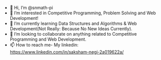 - 👋 Hi, I’m @snmath-pi
- 👀 I’m interested in Competitive Programming, Problem Solving and Web Development!
- 🌱 I’m currently learning Data Structures and Algorithms & Web Development(Not Really: Because No New Ideas Currently).
- 💞️ I’m looking to collaborate on anything related to Competitive Programming and Web Development.
- 📫 How to reach me- My linkedin: https://www.linkedin.com/in/saksham-negi-2a019622a/

<!---
snmath-pi/snmath-pi is a ✨ special ✨ repository because its `README.md` (this file) appears on your GitHub profile.
You can click the Preview link to take a look at your changes.
--->
